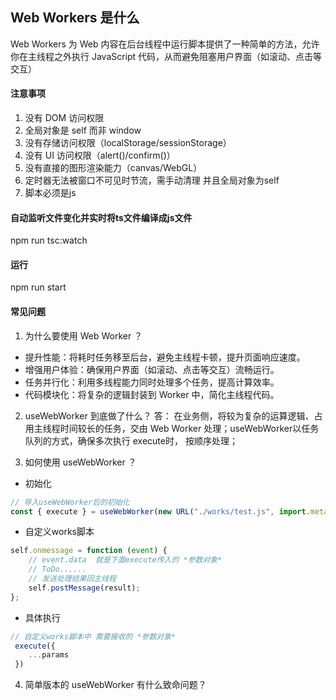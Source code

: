 ## Web Workers 是什么

Web Workers 为 Web 内容在后台线程中运行脚本提供了一种简单的方法，允许你在主线程之外执行 JavaScript 代码，从而避免阻塞用户界面（如滚动、点击等交互）


#### 注意事项

 1. 没有 DOM 访问权限
 2. 全局对象是 self 而非 window
 3. 没有存储访问权限（localStorage/sessionStorage）
 4. 没有 UI 访问权限（alert()/confirm()）
 5. 没有直接的图形渲染能力（canvas/WebGL）
 6. 定时器无法被窗口不可见时节流，需手动清理 并且全局对象为self
 7. 脚本必须是js


#### 自动监听文件变化并实时将ts文件编译成js文件

npm run tsc:watch

#### 运行

npm run start

#### 常见问题

1. 为什么要使用 Web Worker ？

- 提升性能：将耗时任务移至后台，避免主线程卡顿，提升页面响应速度。
- 增强用户体验：确保用户界面（如滚动、点击等交互）流畅运行。
- 任务并行化：利用多线程能力同时处理多个任务，提高计算效率。
- 代码模块化：将复杂的逻辑封装到 Worker 中，简化主线程代码。

2. useWebWorker 到底做了什么？
答：
在业务侧，将较为复杂的运算逻辑、占用主线程时间较长的任务，交由 Web Worker 处理；useWebWorker以任务队列的方式，确保多次执行 execute时， 按顺序处理；




3. 如何使用 useWebWorker ？

- 初始化
```js
// 导入useWebWorker后的初始化
const { execute } = useWebWorker(new URL("./works/test.js", import.meta.url));
```

- 自定义works脚本
```js
self.onmessage = function (event) {
    // event.data  就是下面execute传入的 *参数对象*
    // ToDo......
    // 发送处理结果回主线程
    self.postMessage(result);
};
```
- 具体执行
```js
// 自定义works脚本中 需要接收的 *参数对象*
 execute({ 
    ...params
 })
```

4. 简单版本的 useWebWorker 有什么致命问题？